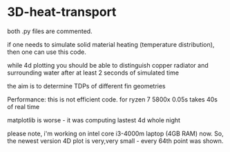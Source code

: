 # 3D-heat-transport


both .py files are commented.

if one needs to simulate solid material heating (temperature distribution), then one can use this code.


while 4d plotting you should be able to distinguish copper radiator and surrounding water after at least 2 seconds of simulated time


the aim is to determine TDPs of different fin geometries

Performance: this is not efficient code. for ryzen 7 5800x 0.05s takes 40s of real time

matplotlib is worse - it was computing lastest 4d whole night


please note, i'm working on intel core i3-4000m laptop (4GB RAM) now. So, the newest version 4D plot is very,very small - every 64th point was shown.
